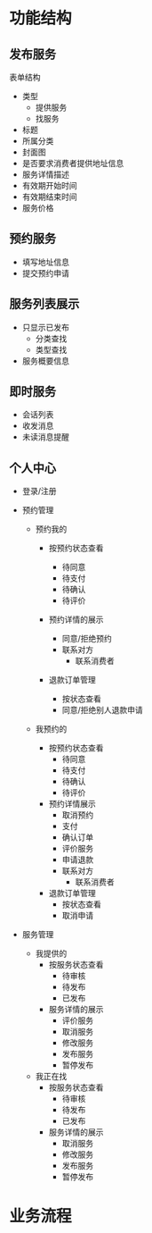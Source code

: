 # 功能结构

## 发布服务

表单结构

- 类型
  - 提供服务
  - 找服务
- 标题
- 所属分类
- 封面图
- 是否要求消费者提供地址信息
- 服务详情描述
- 有效期开始时间
- 有效期结束时间
- 服务价格

## 预约服务

- 填写地址信息
- 提交预约申请

## 服务列表展示

- 只显示已发布
  - 分类查找
  - 类型查找
- 服务概要信息

## 即时服务

- 会话列表
- 收发消息
- 未读消息提醒

## 个人中心

- 登录/注册

- 预约管理

  - 预约我的

    - 按预约状态查看
      - 待同意
      - 待支付
      - 待确认
      - 待评价

    - 预约详情的展示
      - 同意/拒绝预约
      - 联系对方
        - 联系消费者
    - 退款订单管理
      - 按状态查看
      - 同意/拒绝别人退款申请

  - 我预约的

    - 按预约状态查看
      - 待同意
      - 待支付
      - 待确认
      - 待评价
    - 预约详情展示
      - 取消预约
      - 支付
      - 确认订单
      - 评价服务
      - 申请退款
      - 联系对方
        - 联系消费者
    - 退款订单管理
      - 按状态查看
      - 取消申请

- 服务管理

  - 我提供的
    - 按服务状态查看
      - 待审核
      - 待发布
      - 已发布
    - 服务详情的展示
      - 评价服务
      - 取消服务
      - 修改服务
      - 发布服务
      - 暂停发布
  - 我正在找
    - 按服务状态查看
      - 待审核
      - 待发布
      - 已发布
    - 服务详情的展示
      - 取消服务
      - 修改服务
      - 发布服务
      - 暂停发布

# 业务流程

